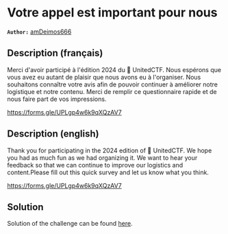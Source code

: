 # Votre appel est important pour nous

**`Author:`** [amDeimos666](https://github.com/amDeimos666)

## Description (français)

Merci d'avoir participé à l'édition 2024 du 🚩 UnitedCTF. Nous espérons que vous avez eu autant de plaisir que nous avons eu à l'organiser. Nous souhaitons connaître votre avis afin de pouvoir continuer à améliorer notre logistique et notre contenu. Merci de remplir ce questionnaire rapide et de nous faire part de vos impressions.

<https://forms.gle/UPLgp4w6k9qXQzAV7>

## Description (english)

Thank you for participating in the 2024 edition of 🚩 UnitedCTF. We hope you had as much fun as we had organizing it. We want to hear your feedback so that we can continue to improve our logistics and content.Please fill out this quick survey and let us know what you think.

<https://forms.gle/UPLgp4w6k9qXQzAV7>

## Solution

Solution of the challenge can be found [here](solution/README.md).
